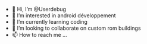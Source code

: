 - 👋 Hi, I’m @Userdebug
- 👀 I’m interested in android développement
- 🌱 I’m currently learning coding
- 💞️ I’m looking to collaborate on custom rom buildings
- 📫 How to reach me ...

<!---
Userdebug/Userdebug is a ✨ special ✨ repository because its `README.md` (this file) appears on your GitHub profile.
You can click the Preview link to take a look at your changes.
--->
